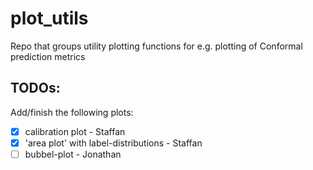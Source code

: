 # plot_utils
Repo that groups utility plotting functions for e.g. plotting of Conformal prediction metrics

## TODOs:

Add/finish the following plots:
 - [x] calibration plot - Staffan
 - [x] 'area plot' with label-distributions - Staffan
 - [ ] bubbel-plot - Jonathan
